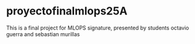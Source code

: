 # proyectofinalmlops25A
This is a final project for MLOPS signature, presented by students octavio guerra and sebastian murillas
